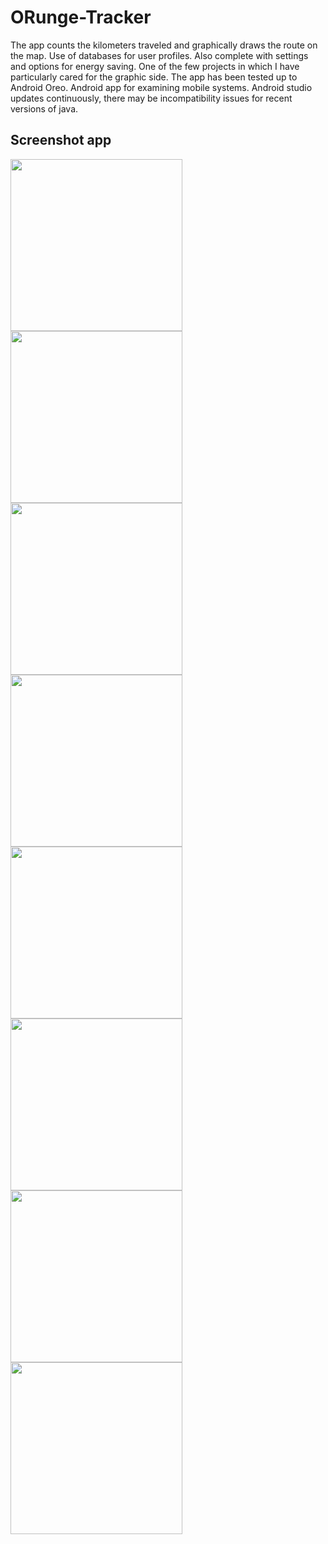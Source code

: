 # ORunge-Tracker
The app counts the kilometers traveled and graphically draws the route on the map. Use of databases for user profiles. Also complete with settings and options for energy saving. One of the few projects in which I have particularly cared for the graphic side. The app has been tested up to Android Oreo.
Android app for examining mobile systems. 
Android studio updates continuously, there may be incompatibility issues for recent versions of java.

## Screenshot app
<img src="application%20screenshot/main_menu.jpg" width="275"> <img src="application%20screenshot/profile_menu.jpg" width="275"> <img src="application%20screenshot/notify_window.jpg" width="275"> <img src="application%20screenshot/profile_stats_1.jpg" width="275"> <img src="application%20screenshot/profile_stats_2.jpg" width="275"> <img src="application%20screenshot/start_session.jpg" width="275"> <img src="application%20screenshot/settings_menu_1.jpg" width="275"> <img src="application%20screenshot/settings_menu_2.jpg" width="275">
